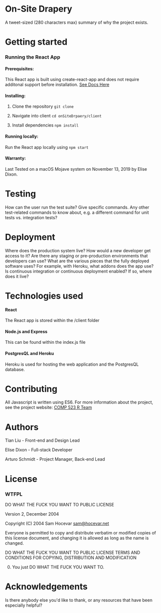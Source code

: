 # On-Site Drapery

A tweet-sized (280 characters max) summary of why the project exists.

# Getting started

### Running the React App
#### Prerequisites: 

This React app is built using create-react-app and does not require additonal support before installation. [See Docs Here](https://reactjs.org/docs/create-a-new-react-app.html)

#### Installing: 

1. Clone the repository `git clone `
  
2. Navigate into client `cd onSiteDrpaery/client`
  
3. Install dependencies `npm install`
  
#### Running locally: 

Run the React app locally using `npm start`

#### Warranty: 

Last Tested on a macOS Mojave system on November 13, 2019 by Elise Dixon. 

# Testing

How can the user run the test suite? Give specific commands.
Any other test-related commands to know about, e.g. a different command for unit tests vs. integration tests?

# Deployment

Where does the production system live? How would a new developer get access to it?
Are there any staging or pre-production environments that developers can use?
What are the various pieces that the fully deployed software uses? For example, with Heroku, what addons does the app use?
Is continuous integration or continuous deployment enabled? If so, where does it live?

# Technologies used

#### React
The React app is stored within the /client folder
#### Node.js and Express
This can be found within the index.js file
#### PostgresQL and Heroku
Heroku is used for hosting the web application and the PostgresQL database.

# Contributing

All Javascript is written using ES6. For more information about the project, see the project website: [COMP 523 R Team](http://comp523teamr.web.unc.edu/)

# Authors
Tian Liu - Front-end and Design Lead

Elise Dixon - Full-stack Developer

Arturo Schmidt - Project Manager, Back-end Lead

# License
### WTFPL

DO WHAT THE FUCK YOU WANT TO PUBLIC LICENSE

Version 2, December 2004

Copyright (C) 2004 Sam Hocevar <sam@hocevar.net>

Everyone is permitted to copy and distribute verbatim or modified copies of this license document, and changing it is allowed as long as the name is changed.

DO WHAT THE FUCK YOU WANT TO PUBLIC LICENSE TERMS AND CONDITIONS FOR COPYING, DISTRIBUTION AND MODIFICATION

0. You just DO WHAT THE FUCK YOU WANT TO.

# Acknowledgements

Is there anybody else you'd like to thank, or any resources that have been especially helpful?
